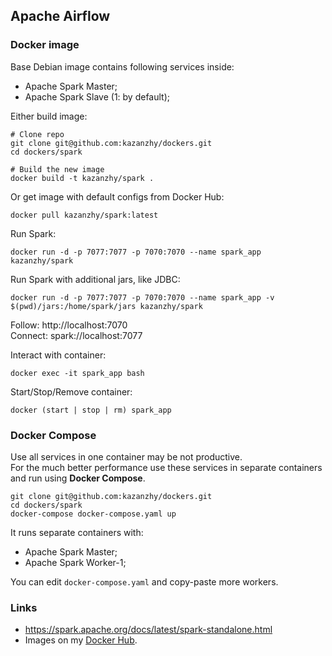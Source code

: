 ## Apache Airflow 
### Docker image
Base Debian image contains following services inside:
- Apache Spark Master;
- Apache Spark Slave (1: by default);

Either build image:
```shell
# Clone repo  
git clone git@github.com:kazanzhy/dockers.git
cd dockers/spark  

# Build the new image
docker build -t kazanzhy/spark .
```
Or get image with default configs from Docker Hub:
```shell
docker pull kazanzhy/spark:latest
```
Run Spark:
```shell
docker run -d -p 7077:7077 -p 7070:7070 --name spark_app kazanzhy/spark
```
Run Spark with additional jars, like JDBC:
```shell
docker run -d -p 7077:7077 -p 7070:7070 --name spark_app -v $(pwd)/jars:/home/spark/jars kazanzhy/spark
```
Follow: http://localhost:7070  
Connect: spark://localhost:7077

Interact with container:
```shell
docker exec -it spark_app bash
```

Start/Stop/Remove container:
```
docker (start | stop | rm) spark_app
```

### Docker Compose
Use all services in one container may be not productive.   
For the much better performance use these services in separate containers and run using **Docker Compose**.  
```
git clone git@github.com:kazanzhy/dockers.git
cd dockers/spark
docker-compose docker-compose.yaml up
```
It runs separate containers with:
* Apache Spark Master;
* Apache Spark Worker-1;

You can edit `docker-compose.yaml` and copy-paste more workers.

### Links
- https://spark.apache.org/docs/latest/spark-standalone.html
- Images on my [Docker Hub](https://hub.docker.com/u/kazanzhy).